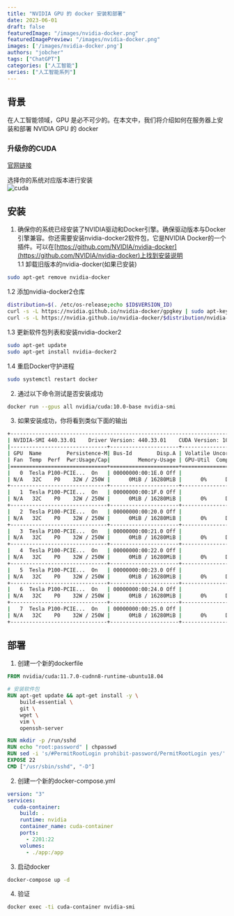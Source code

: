 ```yaml
---
title: "NVIDIA GPU 的 docker 安装和部署"
date: 2023-06-01
draft: false
featuredImage: "/images/nvidia-docker.png"
featuredImagePreview: "/images/nvidia-docker.png"
images: ['/images/nvidia-docker.png']
authors: "jobcher"
tags: ["ChatGPT"]
categories: ["人工智能"]
series: ["人工智能系列"]
---
```

## 背景
在人工智能领域，GPU 是必不可少的。在本文中，我们将介绍如何在服务器上安装和部署 NVIDIA GPU 的 docker

### 升级你的CUDA
[官网链接](https://developer.nvidia.com/cuda-toolkit-archive)  
  
选择你的系统对应版本进行安装  
![cuda](/images/CUDA-download.png)  


## 安装
1. 确保你的系统已经安装了NVIDIA驱动和Docker引擎。确保驱动版本与Docker引擎兼容。你还需要安装nvidia-docker2软件包，它是NVIDIA Docker的一个插件。可以在[https://github.com/NVIDIA/nvidia-docker](https://github.com/NVIDIA/nvidia-docker)上找到安装说明  
1.1 卸载旧版本的nvidia-docker(如果已安装)
```bash
sudo apt-get remove nvidia-docker
```
1.2 添加nvidia-docker2仓库
```bash
distribution=$(. /etc/os-release;echo $ID$VERSION_ID)
curl -s -L https://nvidia.github.io/nvidia-docker/gpgkey | sudo apt-key add -
curl -s -L https://nvidia.github.io/nvidia-docker/$distribution/nvidia-docker.list | sudo tee /etc/apt/sources.list.d/nvidia-docker.list
```
1.3 更新软件包列表和安装nvidia-docker2
```bash
sudo apt-get update
sudo apt-get install nvidia-docker2
```
1.4 重启Docker守护进程
```bash
sudo systemctl restart docker
```
2. 通过以下命令测试是否安装成功
```bash
docker run --gpus all nvidia/cuda:10.0-base nvidia-smi
```
3. 如果安装成功，你将看到类似下面的输出
```bash
+-----------------------------------------------------------------------------+
| NVIDIA-SMI 440.33.01    Driver Version: 440.33.01    CUDA Version: 10.2     |
|-------------------------------+----------------------+----------------------+
| GPU  Name        Persistence-M| Bus-Id        Disp.A | Volatile Uncorr. ECC |
| Fan  Temp  Perf  Pwr:Usage/Cap|         Memory-Usage | GPU-Util  Compute M. |
|===============================+======================+======================|
|   0  Tesla P100-PCIE...  On   | 00000000:00:1E.0 Off |                    0 |
| N/A   32C    P0    32W / 250W |      0MiB / 16280MiB |      0%      Default |
+-------------------------------+----------------------+----------------------+
|   1  Tesla P100-PCIE...  On   | 00000000:00:1F.0 Off |                    0 |
| N/A   32C    P0    32W / 250W |      0MiB / 16280MiB |      0%      Default |
+-------------------------------+----------------------+----------------------+
|   2  Tesla P100-PCIE...  On   | 00000000:00:20.0 Off |                    0 |
| N/A   32C    P0    32W / 250W |      0MiB / 16280MiB |      0%      Default |
+-------------------------------+----------------------+----------------------+
|   3  Tesla P100-PCIE...  On   | 00000000:00:21.0 Off |                    0 |
| N/A   32C    P0    32W / 250W |      0MiB / 16280MiB |      0%      Default |
+-------------------------------+----------------------+----------------------+
|   4  Tesla P100-PCIE...  On   | 00000000:00:22.0 Off |                    0 |
| N/A   32C    P0    32W / 250W |      0MiB / 16280MiB |      0%      Default |
+-------------------------------+----------------------+----------------------+
|   5  Tesla P100-PCIE...  On   | 00000000:00:23.0 Off |                    0 |
| N/A   32C    P0    32W / 250W |      0MiB / 16280MiB |      0%      Default |
+-------------------------------+----------------------+----------------------+
|   6  Tesla P100-PCIE...  On   | 00000000:00:24.0 Off |                    0 |
| N/A   32C    P0    32W / 250W |      0MiB / 16280MiB |      0%      Default |
+-------------------------------+----------------------+----------------------+
|   7  Tesla P100-PCIE...  On   | 00000000:00:25.0 Off |                    0 |
| N/A   32C    P0    32W / 250W |      0MiB / 16280MiB |      0%      Default |
+-------------------------------+----------------------+----------------------+
```
## 部署
1. 创建一个新的dockerfile
```Dockerfile
FROM nvidia/cuda:11.7.0-cudnn8-runtime-ubuntu18.04

# 安装软件包
RUN apt-get update && apt-get install -y \
    build-essential \
    git \
    wget \
    vim \
    openssh-server 

RUN mkdir -p /run/sshd
RUN echo "root:password" | chpasswd
RUN sed -i 's/#PermitRootLogin prohibit-password/PermitRootLogin yes/' /etc/ssh/sshd_config
EXPOSE 22
CMD ["/usr/sbin/sshd", "-D"]

```
2. 创建一个新的docker-compose.yml
```yml
version: "3"
services:
  cuda-container:
    build: .
    runtime: nvidia
    container_name: cuda-container
    ports:
      - 2201:22
    volumes:
      - ./app:/app
```
3. 启动docker
```bash
docker-compose up -d
```
4. 验证
```bash
docker exec -ti cuda-container nvidia-smi
```